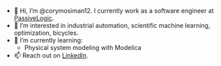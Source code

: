 - 👋 Hi, I’m @corymosiman12. I currently work as a software engineer at [PassiveLogic](https://passivelogic.com/).
- 👀 I’m interested in industrial automation, scientific machine learning, optimization, bicycles.
- 🌱 I’m currently learning:
  - Physical system modeling with Modelica
- 📫 Reach out on [LinkedIn](https://www.linkedin.com/in/cory-mosiman-9b1727101/).

<!---
corymosiman12/corymosiman12 is a ✨ special ✨ repository because its `README.md` (this file) appears on your GitHub profile.
You can click the Preview link to take a look at your changes.
--->
